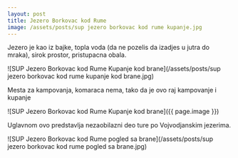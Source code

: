 ```yaml
---
layout: post
title: Jezero Borkovac kod Rume
image: /assets/posts/sup jezero borkovac kod rume kupanje.jpg
---
```


Jezero je kao iz bajke, topla voda (da ne pozelis da izadjes u jutra do mraka), sirok prostor, pristupacna obala.

![SUP Jezero Borkovac kod Rume Kupanje kod brane](/assets/posts/sup jezero borkovac kod rume kupanje kod brane.jpg)

Mesta za kampovanja, komaraca nema, tako da je ovo raj kampovanje i kupanje

![SUP Jezero Borkovac kod Rume Kupanje kod brane]({{ page.image }})

Uglavnom ovo predstavlja nezaobilazni deo ture po Vojvodjanskim jezerima.

![SUP Jezero Borkovac kod Rume pogled sa brane](/assets/posts/sup jezero borkovac kod rume pogled sa brane.jpg)
